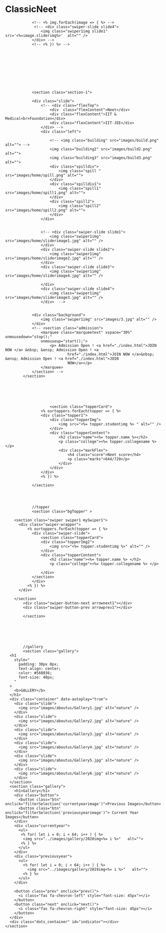 # ClassicNeet


<!-- <div class="swiper-slide slide1">
					<img class="swiper1img" src="images/home/sliderimage1.jpg" alt="" />
				</div>
				<div class="swiper-slide slide2">
					<img class="swiper1img" src="images/home/sliderimage2.jpg" alt="" />
				</div>
				<div class="swiper-slide slide3">
					<img class="swiper1img" src="images/home/sliderimage4.jpg" alt="" />
	
				</div>
				<div class="swiper-slide slide4">
					<img class="swiper1img" src="images/home/sliderimage3.jpg" alt="" />
				</div> -->
				<!-- <% img.forEach(image => { %> -->
				 <!-- <div class="swiper-slide slide4">
					<img class="swiper1img slide1" src='<%=image.sliderimg%>'  alt="" />
				</div> -->
				<!-- <% }) %> -->










				<section class="section-1">
				
				<div class="slide">
					<!-- <div class="flexTop">
						<div  class="flexContent">Neet</div>
						<div class="flexContent">IIT & Medical<br>Foundation</div>
						<div class="flexContent">IIT-JEE</div>
					</div> -->
					<div class="left">
						
						<!-- <img class="building" src="images/build.png" alt=""> -->
						<img class="building2" src="images/build2.png" alt="">
						<img class="building3" src="images/build3.png" alt="">
						<div class="spilldiv">
							<img class="spill " src="images/home/spill.png" alt="">
						</div>
						<div class="spilldiv1">
							<img class="spill1" src="images/home/spill1.png" alt="">
						</div>
						<div class="spill2">
							<img class="spill2" src="images/home/spill2.png" alt="">
						</div>
					</div>
					
					
					<!-- <div class="swiper-slide slide1">
						<img class="swiper1img" src="images/home/sliderimage1.jpg" alt="" />
					</div>
					<div class="swiper-slide slide2">
						<img class="swiper1img" src="images/home/sliderimage2.jpg" alt="" />
					</div>
					<div class="swiper-slide slide3">
						<img class="swiper1img" src="images/home/sliderimage4.jpg" alt="" />
		
					</div>
					<div class="swiper-slide slide4">
						<img class="swiper1img" src="images/home/sliderimage3.jpg" alt="" />
					</div>  -->
				
				
				<div class="background">
					<img class="swiper1img" src="images/3.jpg" alt="" /> 
				</div>
				<!-- <section class="admission">
					<marquee class="marqueetext" vspace="30%" onmousedown="stop();"
					onmouseup="start();">
						<p> Admission Open ! <a href="./index.html">JOIN NOW </a> &nbsp; &ensp; Admission Open ! <a
								href="./index.html">JOIN NOW </a>&nbsp; &ensp; Admission Open ! <a href="./index.html">JOIN
								NOW</a></p>
					</marquee>
				</section> -->
			</section>






						<section class="topperCard">
					<% ourtoppers.forEach(topper => { %>
					<div class="topper1">
						<div class="topperImg">
							<img src="<%= topper.studentimg %> " alt="" />
						</div>
						<div class="topperContent">
							<h2 class="name"><%= topper.name %></h2>
							<p class="college"><%= topper.collegename %></p>
							<div class="markFlex">
								<h4 class="score">Neet score</h4>
								<p class="marks">644/720</p>
							</div>
						</div>
					</div>
					<% }) %>
				
				</section>




				//topper 
				<section class="bgTopper" >
				
        <section class="swiper swiper1 mySwiper1">
          <div class="swiper-wrapper">
			  <% ourtoppers.forEach(topper => { %>
				<div class="swiper-slide">
					<section class="topperCard">
					<div class="topperImg2">
						<img src="<%= topper.studentimg %>" alt="" />
					</div>
					<div class="topperContent">
						<h2 class="name"><%= topper.name %> </h2>
						<p class="college"><%= topper.collegename %> </p>
						
					</div>
				</section>   
				</div>
			  <% }) %>
          </div>

        </section>
			<div class="swiper-button-next arrownext1"></div>
          	<div class="swiper-button-prev arrowprev1"></div>
		
			</section>






			//gallery 
			<section class="gallery">
      <h1
        style="
          padding: 30px 0px;
          text-align: center;
          color: #568036;
          font-size: 40px;
        "
      >
        <b>GALLERY</b>
      </h1>
      <div class="container" data-autoplay="true">
        <div class="slide">
          <img src="images/aboutus/Gallery1.jpg" alt="nature" />
        </div>
        <div class="slide">
          <img src="images/aboutus/Gallery2.jpg" alt="nature" />
        </div>
        <div class="slide">
          <img src="images/aboutus/Gallery3.jpg" alt="nature" />
        </div>
        <div class="slide">
          <img src="images/aboutus/Gallery4.jpg" alt="nature" />
        </div>
        <div class="slide">
          <img src="images/aboutus/Gallery5.jpg" alt="nature" />
        </div>
        <div class="slide">
          <img src="images/aboutus/Gallery6.jpg" alt="nature" />
        </div>
      </section>
      <section class="gallery">
        <h1>Gallery</h1>
        <div class="button">
          <button class="btn" onclick="filterSelection('currentyearimage')">Previous Images</button>
          <button class="btn" onclick="filterSelection('previousyearimage')"> Current Year Images</button>
        </div>
        <div class="currentyear">
          <ul>
           <% for( let i = 0; i < 64; i++ ) { %>
            <img src="../images/gallery/2020img<%= i %>"   alt="">
           <% } %>
          </ul>
        </div>
        <div class="previousyear">
          <ul>
            <% for( let i = 0; i < 64; i++ ) { %>
              <img src="../images/gallery/2019img<%= i %>"   alt="">
            <% } %>
          </ul>
        </div>

        <button class="prev" onclick="prev()">
          <i class="fas fa-chevron-left" style="font-size: 45px"></i>
        </button>
        <button class="next" onclick="next()">
          <i class="fas fa-chevron-right" style="font-size: 45px"></i>
        </button>
      </div>
      <div class="dots_container" id="indicator"></div>
    </section>